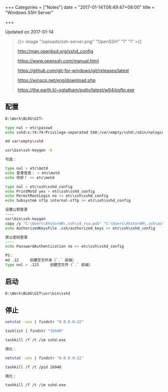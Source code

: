 +++
Categories = ["Notes"]
date = "2017-01-14T08:49:47+08:00"
title = "Windows SSH Server"

+++

<!--more-->

Updated on 2017-01-14

> {{< image "/uploads/ssh-server.png" "OpenSSH" "1" "1" >}}
>
> http://man.openbsd.org/sshd_config
>
> https://www.openssh.com/manual.html
>
> https://github.com/git-for-windows/git/releases/latest
>
> https://winscp.net/eng/download.php
>
> https://the.earth.li/~sgtatham/putty/latest/w64/psftp.exe

## 配置
```bash
D:\Work\BLOG\GIT>

type nul > etc\passwd
echo sshd:x:74:74:Privilege-separated SSH:/var/empty/sshd:/sbin/nologin > etc\passwd

md var\empty\sshd

usr\bin\ssh-keygen -A

可选：

type nul > etc\motd
echo 登录信息： > etc\motd
echo 你好！ >> etc\motd

type nul > etc\ssh\sshd_config
echo PrintMotd yes > etc\ssh\sshd_config
echo PermitRootLogin no >> etc\ssh\sshd_config
echo Subsystem sftp internal-sftp >> etc\ssh\sshd_config

设置公钥登录
----
usr\bin\ssh-keygen
copy /y "C:\Users\XhstormR\.ssh\id_rsa.pub" "C:\Users\XhstormR\.ssh\authorized_keys"
echo AuthorizedKeysFile .ssh/authorized_keys >> etc\ssh\sshd_config

禁止密码登录
----
echo PasswordAuthentication no >> etc\ssh\sshd_config

PS：
md .12     创建空文件夹（`.` 前缀）
type nul > .123     创建空文件（`.` 前缀）
```

## 启动
```bash
D:\Work\BLOG\GIT\usr\bin\sshd
```

## 停止
```bash
netstat -ano | findstr "0.0.0.0:22"

tasklist | findstr "16940"

taskkill /f /t /im sshd.exe

简化：

netstat -ano | findstr "0.0.0.0:22"

taskkill /f /t /pid 16940

简化：

taskkill /f /t /im sshd.exe
```
